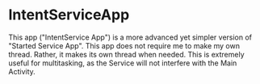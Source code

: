 # IntentServiceApp
This app ("IntentService App") is a more advanced yet simpler version of "Started Service App".  This app does not require me to make my own thread.  Rather, it makes its own thread when needed.  This is extremely useful for multitasking, as the Service will not interfere with the Main Activity.

